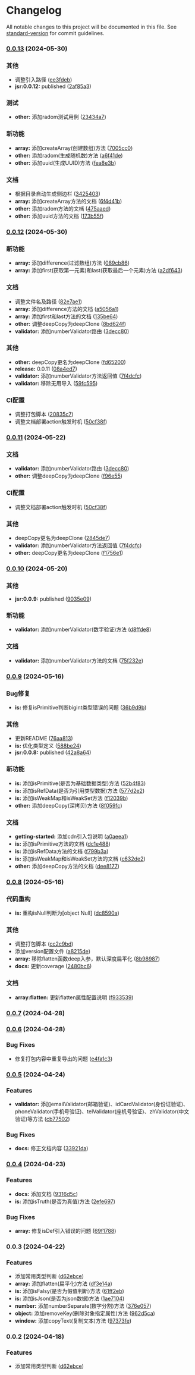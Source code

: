# Changelog

All notable changes to this project will be documented in this file. See [standard-version](https://github.com/conventional-changelog/standard-version) for commit guidelines.

### [0.0.13](https://github.com/renzp94/utils/compare/v0.0.12...v0.0.13) (2024-05-30)


### 其他

* 调整引入路径 ([ee3fdeb](https://github.com/renzp94/utils/commit/ee3fdebb433b03ffc955286b9a3eb2d11c266305))
* **jsr:0.0.12:** published ([2af85a3](https://github.com/renzp94/utils/commit/2af85a37aa60917cdfab3249c6a335938f11115e))


### 测试

* **other:** 添加radom测试用例 ([23434a7](https://github.com/renzp94/utils/commit/23434a743a6fc37d69d4fe12be30cb677e00e40e))


### 新功能

* **array:** 添加createArray(创建数组)方法 ([7005cc0](https://github.com/renzp94/utils/commit/7005cc01438f939b2f8fe59ccc790ff2488dd278))
* **other:** 添加radom(生成随机数)方法 ([a6f41de](https://github.com/renzp94/utils/commit/a6f41de1d884827a69f14adc63bca714cd2c815a))
* **other:** 添加uuid(生成UUID)方法 ([fea8e3b](https://github.com/renzp94/utils/commit/fea8e3baf557a6cf2db3ce9aed9655995012a87d))


### 文档

* 根据目录自动生成侧边栏 ([3425403](https://github.com/renzp94/utils/commit/342540308e3107eac09d43dc93fda946344432d7))
* **array:** 添加createArray方法的文档 ([6f4d41b](https://github.com/renzp94/utils/commit/6f4d41bf77af2b424c32572cb0e08456858174ea))
* **other:** 添加radom方法的文档 ([475aaed](https://github.com/renzp94/utils/commit/475aaed42a2cf0b786830c63c3b328e4c8b67467))
* **other:** 添加uuid方法的文档 ([173b55f](https://github.com/renzp94/utils/commit/173b55fdc5a6e1d37a0c3928994ef283a6e4fd78))

### [0.0.12](https://github.com/renzp94/utils/compare/v0.0.10...v0.0.12) (2024-05-30)


### 新功能

* **array:** 添加difference(过滤数组)方法 ([089cb86](https://github.com/renzp94/utils/commit/089cb8662dd8e21611614b571c7acd4db3c9ce66))
* **array:** 添加first(获取第一元素)和last(获取最后一个元素)方法 ([a2df643](https://github.com/renzp94/utils/commit/a2df6430f4e61c14c9dd2974cf393d069110437c))


### 文档

* 调整文件名及路径 ([82e7ae1](https://github.com/renzp94/utils/commit/82e7ae1bd4783e3885914a80cfb492560c8f92c3))
* **array:** 添加difference方法的文档 ([a5056a1](https://github.com/renzp94/utils/commit/a5056a16947e81e0fdab2b01fb9d65cb6b3c70d3))
* **array:** 添加first和last方法的文档 ([135be64](https://github.com/renzp94/utils/commit/135be644867cd5b07a2a4ed22b96f4b6b3900f65))
* **other:** 调整deepCopy为deepClone ([8bd624f](https://github.com/renzp94/utils/commit/8bd624f60761969cafde3ad9e059c48987f96e55))
* **validator:** 添加numberValidator路由 ([3decc80](https://github.com/renzp94/utils/commit/3decc8006dbefd55729c7c3cd54e1b6ac4b52d23))


### 其他

* **other:** deepCopy更名为deepClone ([fd65200](https://github.com/renzp94/utils/commit/fd65200035ef24f544a2558f78f1fb55af1756e1))
* **release:** 0.0.11 ([08a4ed7](https://github.com/renzp94/utils/commit/08a4ed7d966931bb3f6cb4c82f8ead468a46b0f3))
* **validator:** 添加numberValidator方法返回值 ([7f4dcfc](https://github.com/renzp94/utils/commit/7f4dcfc904de459cc804f341885a7c0f7d92164c))
* **validator:** 移除无用导入 ([59fc595](https://github.com/renzp94/utils/commit/59fc5953cbe567a461ec5f2f9647b8d1e106b592))


### CI配置

* 调整打包脚本 ([20835c7](https://github.com/renzp94/utils/commit/20835c783458f2d705c6d1dab3704218d7e246d0))
* 调整文档部署action触发时机 ([50cf38f](https://github.com/renzp94/utils/commit/50cf38ff8527837d62e297fd02fe5ebe579854d8))

### [0.0.11](https://github.com/renzp94/utils/compare/v0.0.10...v0.0.11) (2024-05-22)


### 文档

* **validator:** 添加numberValidator路由 ([3decc80](https://github.com/renzp94/utils/commit/3decc8006dbefd55729c7c3cd54e1b6ac4b52d23))
* **other:** 调整deepCopy为deepClone ([f96e55](https://github.com/renzp94/utils/commit/8bd624f60761969cafde3ad9e059c48987f96e55))


### CI配置

* 调整文档部署action触发时机 ([50cf38f](https://github.com/renzp94/utils/commit/50cf38ff8527837d62e297fd02fe5ebe579854d8))


### 其他

* deepCopy更名为deepClone ([2845de7](https://github.com/renzp94/utils/commit/2845de7b0fb4506a8ab14f46a0ba7a167ce99f9a))
* **validator:** 添加numberValidator方法返回值 ([7f4dcfc](https://github.com/renzp94/utils/commit/7f4dcfc904de459cc804f341885a7c0f7d92164c))
* **other:** deepCopy更名为deepClone ([f1756e1](https://github.com/renzp94/utils/commit/fd65200035ef24f544a2558f78f1fb55af1756e1))

### [0.0.10](https://github.com/renzp94/utils/compare/v0.0.9...v0.0.10) (2024-05-20)


### 其他

* **jsr:0.0.9:** published ([9035e09](https://github.com/renzp94/utils/commit/9035e0975cbf0f7bf105a3a16d53b0fce77f6313))


### 新功能

* **validator:** 添加numberValidator(数字验证)方法 ([d8ffde8](https://github.com/renzp94/utils/commit/d8ffde8a00b757778c1a4921b05a99a80518e59c))


### 文档

* **validator:** 添加numberValidator方法的文档 ([75f232e](https://github.com/renzp94/utils/commit/75f232eca94b5f884fea34b9111ffa339090bc8c))

### [0.0.9](https://github.com/renzp94/utils/compare/v0.0.8...v0.0.9) (2024-05-16)


### Bug修复

* **is:** 修复isPrimitive判断bigint类型错误的问题 ([36b9d9b](https://github.com/renzp94/utils/commit/36b9d9b0b313225066ccae27b4b5100f47dfc1f3))


### 其他

* 更新README ([76aa813](https://github.com/renzp94/utils/commit/76aa8138f79c0b67d3238d1ee976e0683b871ba5))
* **is:** 优化类型定义 ([588be24](https://github.com/renzp94/utils/commit/588be2492e212a54b7c97e5c7a275d3bf389cb96))
* **jsr:0.0.8:** published ([42a8a64](https://github.com/renzp94/utils/commit/42a8a64b7521f76b2819a0e2dea212650c90e03a))


### 新功能

* **is:** 添加isPrimitive(是否为基础数据类型)方法 ([52b4f83](https://github.com/renzp94/utils/commit/52b4f836fdcdefe274e976d63be119bea8621f49))
* **is:** 添加isRefData(是否为引用类型数据)方法 ([577d2e2](https://github.com/renzp94/utils/commit/577d2e219b4c7ea64d946b15dc9e467116f4ff1f))
* **is:** 添加isWeakMap和isWeakSet方法 ([f12039b](https://github.com/renzp94/utils/commit/f12039b1453d390aa1d32810fb4684ebd3e4c73f))
* **other:** 添加deepCopy(深拷贝)方法 ([8f059fc](https://github.com/renzp94/utils/commit/8f059fca1a5c0b6378bb6d72bccf53674d97ee49))


### 文档

* **getting-started:** 添加cdn引入包说明 ([a0aeea1](https://github.com/renzp94/utils/commit/a0aeea1d838e995b4e69c288cd458884491b8637))
* **is:** 添加isPrimitive方法的文档 ([dc1e488](https://github.com/renzp94/utils/commit/dc1e4882525c66737079eafb6e4fe51f32101e5b))
* **is:** 添加isRefData方法的文档 ([f799b3a](https://github.com/renzp94/utils/commit/f799b3a6bce646fa2b34b784fd08d5f1ad1a04bb))
* **is:** 添加isWeakMap和isWeakSet方法的文档 ([c632de2](https://github.com/renzp94/utils/commit/c632de210d39463bb40b1500cd02fae947a06660))
* **other:** 添加deepCopy方法的文档 ([dee8177](https://github.com/renzp94/utils/commit/dee8177b0d163b9e2fcc0cb9268068fa1c2eb070))

### [0.0.8](https://github.com/renzp94/utils/compare/v0.0.7...v0.0.8) (2024-05-16)


### 代码重构

* **is:** 重构isNull判断为[object Null] ([dc8590a](https://github.com/renzp94/utils/commit/dc8590ad27a3aaf977780d0a078cb04281b1740c))


### 其他

* 调整打包脚本 ([cc2c9bd](https://github.com/renzp94/utils/commit/cc2c9bd21e0d2a43e84e7fe72582d0d92f74c14c))
* 添加version配置文件 ([a8215de](https://github.com/renzp94/utils/commit/a8215dea02958e3b84a4327977068596b82cb395))
* **array:** 移除flatten函数deep入参，默认深度扁平化 ([8b98987](https://github.com/renzp94/utils/commit/8b98987c33bca2445f710a3dd965b93ec181e96d))
* **docs:** 更新coverage ([2480bc6](https://github.com/renzp94/utils/commit/2480bc625352761de63b01d9a5185790cdd04861))


### 文档

* **array:flatten:** 更新flatten属性配置说明 ([f933539](https://github.com/renzp94/utils/commit/f933539ab12cfff561cced3692a779da5801d013))

### [0.0.7](https://github.com/renzp94/utils/compare/v0.0.6...v0.0.7) (2024-04-28)

### [0.0.6](https://github.com/renzp94/utils/compare/v0.0.5...v0.0.6) (2024-04-28)


### Bug Fixes

* 修复打包内容中重复导出的问题 ([e4fa1c3](https://github.com/renzp94/utils/commit/e4fa1c36d7178f191cb34432707b5e7d77673b9d))

### [0.0.5](https://github.com/renzp94/utils/compare/v0.0.4...v0.0.5) (2024-04-24)


### Features

* **validator:** 添加emailValidator(邮箱验证)、idCardValidator(身份证验证)、phoneValidator(手机号验证)、telValidator(座机号验证)、zhValidator(中文验证)等方法 ([cb77502](https://github.com/renzp94/utils/commit/cb77502ff961a5c93f11e151d4abca0e81d7d023))


### Bug Fixes

* **docs:** 修正文档内容 ([33921da](https://github.com/renzp94/utils/commit/33921dacac2b166d9f17cfd2ba016dc31ebc59ce))

### [0.0.4](https://github.com/renzp94/utils/compare/v0.0.3...v0.0.4) (2024-04-23)


### Features

* **docs:** 添加文档 ([9316d5c](https://github.com/renzp94/utils/commit/9316d5cdcfca1b55aef965e4d691719f1f1d5d77))
* **is:** 添加isTruth(是否为真值)方法 ([2efe697](https://github.com/renzp94/utils/commit/2efe6975fa1ec292dc93a7def12271fc74314a78))


### Bug Fixes

* **array:** 修复isDef引入错误的问题 ([69f1788](https://github.com/renzp94/utils/commit/69f17884df39ff6c67c255cfd172369028422501))

### 0.0.3 (2024-04-22)


### Features

* 添加常用类型判断 ([d62ebce](https://github.com/renzp94/utils/commit/d62ebcece1b4e82ffd277c44616066f603cb8902))
* **array:** 添加flatten(扁平化)方法 ([df3e14a](https://github.com/renzp94/utils/commit/df3e14a7fa92a1b4cf9dac0943f512142ef443b8))
* **is:** 添加isFalsy(是否为假值判断)方法 ([61ff2eb](https://github.com/renzp94/utils/commit/61ff2eb63a77a7fb47ad28d84127c16443ed1c6b))
* **is:** 添加isJson(是否为json数据)方法 ([1ae7104](https://github.com/renzp94/utils/commit/1ae710415ecca259415fce02a5d7ebaf154b8471))
* **number:** 添加numberSeparate(数字分割)方法 ([376e057](https://github.com/renzp94/utils/commit/376e0575e154757bdb7020af804d35915834545d))
* **object:** 添加removeKey(删除对象指定属性)方法 ([962d5ca](https://github.com/renzp94/utils/commit/962d5cad909a8ca733d34c535254b7dd8a57c9d4))
* **window:** 添加copyText(复制文本)方法 ([97373fe](https://github.com/renzp94/utils/commit/97373feef272ddc37a343ffe835d54073a0ce660))

### 0.0.2 (2024-04-18)


### Features

* 添加常用类型判断 ([d62ebce](https://github.com/renzp94/utils/commit/d62ebcece1b4e82ffd277c44616066f603cb8902))

